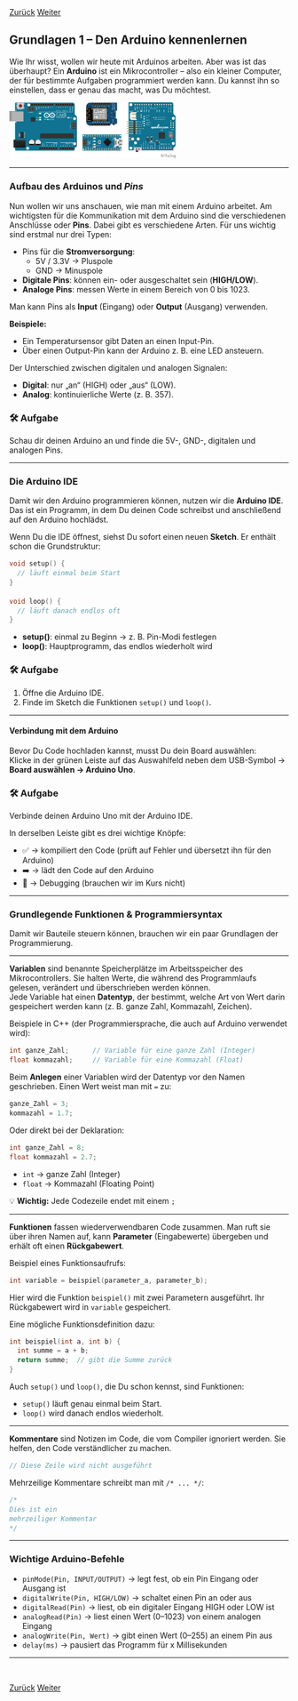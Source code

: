 <link rel="stylesheet" href="assets/css/custom.css?v=2">

<div class="nav-container">
  <a href="Sicherheit" class="button">Zurück</a>
  <a href="Grundlagen2" class="button">Weiter</a>
</div>

## Grundlagen 1 – Den Arduino kennenlernen

Wie Ihr wisst, wollen wir heute mit Arduinos arbeiten. Aber was ist das überhaupt? Ein **Arduino** ist ein Mikrocontroller – also ein kleiner Computer, der für bestimmte Aufgaben programmiert werden kann. Du kannst ihn so einstellen, dass er genau das macht, was Du möchtest.

<div class="schaltplan-box">
  <img src="img/Arduinos.png" width="300" class="rounded" alt="Arduino Uno">
</div>

---

### Aufbau des Arduinos und *Pins*

Nun wollen wir uns anschauen, wie man mit einem Arduino arbeitet. Am wichtigsten für die Kommunikation mit dem Arduino sind die verschiedenen Anschlüsse oder **Pins**.
Dabei gibt es verschiedene Arten. Für uns wichtig sind erstmal nur drei Typen:

- Pins für die **Stromversorgung**:  
  + 5V / 3.3V → Pluspole  
  + GND → Minuspole  
- **Digitale Pins**: können ein- oder ausgeschaltet sein (**HIGH/LOW**).  
- **Analoge Pins**: messen Werte in einem Bereich von 0 bis 1023.

Man kann Pins als **Input** (Eingang) oder **Output** (Ausgang) verwenden.  

**Beispiele:**  
- Ein Temperatursensor gibt Daten an einen Input-Pin.  
- Über einen Output-Pin kann der Arduino z. B. eine LED ansteuern.  

Der Unterschied zwischen digitalen und analogen Signalen:  
- **Digital**: nur „an“ (HIGH) oder „aus“ (LOW).  
- **Analog**: kontinuierliche Werte (z. B. 357).

<div class="aufgabe">
<h3>🛠️ Aufgabe</h3>
<p>Schau dir deinen Arduino an und finde die 5V-, GND-, digitalen und analogen Pins.</p>
</div>

---

### Die Arduino IDE

Damit wir den Arduino programmieren können, nutzen wir die **Arduino IDE**. Das ist ein Programm, in dem Du deinen Code schreibst und anschließend auf den Arduino hochlädst.  

Wenn Du die IDE öffnest, siehst Du sofort einen neuen **Sketch**. Er enthält schon die Grundstruktur:

```cpp
void setup() {
  // läuft einmal beim Start
}

void loop() {
  // läuft danach endlos oft
}
```

- **setup()**: einmal zu Beginn → z. B. Pin-Modi festlegen  
- **loop()**: Hauptprogramm, das endlos wiederholt wird  

<div class="aufgabe">
<h3>🛠️ Aufgabe</h3>
<ol>
  <li>Öffne die Arduino IDE.</li>
  <li>Finde im Sketch die Funktionen <code>setup()</code> und <code>loop()</code>.</li>
</ol>
</div>

---

#### Verbindung mit dem Arduino

Bevor Du Code hochladen kannst, musst Du dein Board auswählen:  
Klicke in der grünen Leiste auf das Auswahlfeld neben dem USB-Symbol → **Board auswählen → Arduino Uno**.  

<div class="aufgabe">
<h3>🛠️ Aufgabe</h3>
<p>Verbinde deinen Arduino Uno mit der Arduino IDE.</p>
</div>

In derselben Leiste gibt es drei wichtige Knöpfe:  
- ✅ → kompiliert den Code (prüft auf Fehler und übersetzt ihn für den Arduino)  
- ➡️ → lädt den Code auf den Arduino  
- 🐞 → Debugging (brauchen wir im Kurs nicht)

---

### Grundlegende Funktionen & Programmiersyntax

Damit wir Bauteile steuern können, brauchen wir ein paar Grundlagen der Programmierung.

---

**Variablen** sind benannte Speicherplätze im Arbeitsspeicher des Mikrocontrollers. Sie halten Werte, die während des Programmlaufs gelesen, verändert und überschrieben werden können.  
Jede Variable hat einen **Datentyp**, der bestimmt, welche Art von Wert darin gespeichert werden kann (z. B. ganze Zahl, Kommazahl, Zeichen).

Beispiele in C++ (der Programmiersprache, die auch auf Arduino verwendet wird):

```cpp
int ganze_Zahl;      // Variable für eine ganze Zahl (Integer)
float kommazahl;     // Variable für eine Kommazahl (Float)
```

Beim **Anlegen** einer Variablen wird der Datentyp vor den Namen geschrieben. Einen Wert weist man mit `=` zu:

```cpp
ganze_Zahl = 3;
kommazahl = 1.7;
```

Oder direkt bei der Deklaration:

```cpp
int ganze_Zahl = 8;
float kommazahl = 2.7;
```

- `int` → ganze Zahl (Integer)  
- `float` → Kommazahl (Floating Point)

💡 **Wichtig:** Jede Codezeile endet mit einem `;`

---

**Funktionen** fassen wiederverwendbaren Code zusammen. Man ruft sie über ihren Namen auf, kann **Parameter** (Eingabewerte) übergeben und erhält oft einen **Rückgabewert**.

Beispiel eines Funktionsaufrufs:

```cpp
int variable = beispiel(parameter_a, parameter_b);
```

Hier wird die Funktion `beispiel()` mit zwei Parametern ausgeführt. Ihr Rückgabewert wird in `variable` gespeichert.

Eine mögliche Funktionsdefinition dazu:

```cpp
int beispiel(int a, int b) {
  int summe = a + b;
  return summe;  // gibt die Summe zurück
}
```

Auch `setup()` und `loop()`, die Du schon kennst, sind Funktionen:
- `setup()` läuft genau einmal beim Start.
- `loop()` wird danach endlos wiederholt.

---

**Kommentare** sind Notizen im Code, die vom Compiler ignoriert werden. Sie helfen, den Code verständlicher zu machen.

```cpp
// Diese Zeile wird nicht ausgeführt
```

Mehrzeilige Kommentare schreibt man mit `/* ... */`:

```cpp
/*
Dies ist ein
mehrzeiliger Kommentar
*/
```

---

### Wichtige Arduino-Befehle

- `pinMode(Pin, INPUT/OUTPUT)` → legt fest, ob ein Pin Eingang oder Ausgang ist  
- `digitalWrite(Pin, HIGH/LOW)` → schaltet einen Pin an oder aus  
- `digitalRead(Pin)` → liest, ob ein digitaler Eingang HIGH oder LOW ist  
- `analogRead(Pin)` → liest einen Wert (0–1023) von einem analogen Eingang  
- `analogWrite(Pin, Wert)` → gibt einen Wert (0–255) an einem Pin aus  
- `delay(ms)` → pausiert das Programm für x Millisekunden  

---

<p class="spacing-1">&nbsp;</p>

<div class="nav-container">
  <a href="Sicherheit" class="button">Zurück</a>
  <a href="Grundlagen2" class="button">Weiter</a>
</div>
